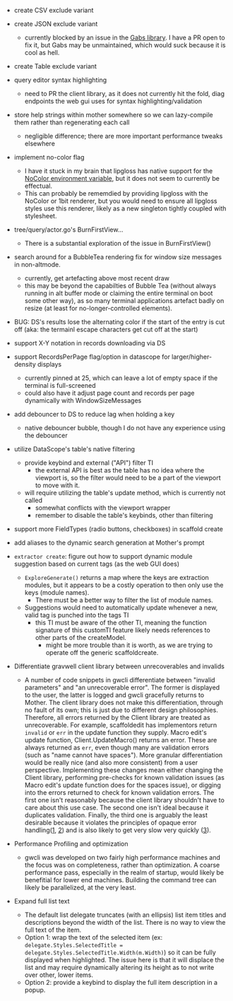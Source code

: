 - create CSV exclude variant
- create JSON exclude variant
    - currently blocked by an issue in the [Gabs library](https://github.com/Jeffail/gabs). I have a PR open to fix it, but Gabs may be unmaintained, which would suck because it is cool as hell.
- create Table exclude variant

- query editor syntax highlighting
    - need to PR the client library, as it does not currently hit the fold, diag endpoints the web gui uses for syntax highlighting/validation

- store help strings within mother somewhere so we can lazy-compile them rather than regenerating each call
    - negligible difference; there are more important performance tweaks elsewhere

- implement no-color flag
    - I have it stuck in my brain that lipgloss has native support for the [NoColor environment variable](https://no-color.org/), but it does not seem to currently be effectual.
    - This can probably be rememdied by providing lipgloss with the NoColor or 1bit renderer, but you would need to ensure all lipgloss styles use this renderer, likely as a new singleton tightly coupled with stylesheet.

- tree/query/actor.go's BurnFirstView...
    - There is a substantial exploration of the issue in BurnFirstView()

- search around for a BubbleTea rendering fix for window size messages in non-altmode.
    - currently, get artefacting above most recent draw
    - this may be beyond the capabilties of Bubble Tea (without always running in alt buffer mode or claiming the entire terminal on boot some other way), as so many terminal applications artefact badly on resize (at least for no-longer-controlled elements).

- BUG: DS's results lose the alternating color if the start of the entry is cut off (aka: the termainl escape characters get cut off at the start)

- support X-Y notation in records downloading via DS

- support RecordsPerPage flag/option in datascope for larger/higher-density displays
    - currently pinned at 25, which can leave a lot of empty space if the terminal is full-screened
    - could also have it adjust page count and records per page dynamically with WindowSizeMessages

- add debouncer to DS to reduce lag when holding a key
    - native debouncer bubble, though I do not have any experience using the debouncer

- utilize DataScope's table's native filtering
    - provide keybind and external ("API") filter TI
        - the external API is best as the table has no idea where the viewport is, so the filter would need to be a part of the viewport to move with it.
    - will require utilizing the table's update method, which is currently not called
        - somewhat conflicts with the viewport wrapper
        - remember to disable the table's keybinds, other than filtering

- support more FieldTypes (radio buttons, checkboxes) in scaffold create

- add aliases to the dynamic search generation at Mother's prompt

- `extractor create`: figure out how to support dynamic module suggestion based on current tags (as the web GUI does)
    - `ExploreGenerate()` returns a map where the keys are extraction modules, but it appears to be a costly operation to then only use the keys (module names).
        - There must be a better way to filter the list of module names.
    - Suggestions would need to automatically update whenever a new, valid tag is punched into the tags TI
        - this TI must be aware of the other TI, meaning the function signature of this customTI feature likely needs references to other parts of the createModel.
            - might be more trouble than it is worth, as we are trying to operate off the generic scaffoldcreate.

- Differentiate gravwell client library between unrecoverables and invalids
    - A number of code snippets in gwcli differentiate between "invalid parameters" and "an unrecoverable error". The former is displayed to the user, the latter is logged and gwcli gracefully returns to Mother. The client library does not make this differentiation, through no fault of its own; this is just due to different design philosophies. Therefore, all errors returned by the Client library are treated as unrecoverable. For example, scaffoldedit has implementors return `invalid` or `err` in the update function they supply. Macro edit's update function, Client.UpdateMacro() returns an error. These are always returned as `err`, even though many are validation errors (such as "name cannot have spaces"). More granular differentiation would be really nice (and also more consistent) from a user perspective. Implementing these changes mean either changing the Client library, performing pre-checks for known validation issues (as Macro edit's update function does for the spaces issue), or digging into the errors returned to check for known validation errors. The first one isn't reasonably because the client library shouldn't have to care about this use case. The second one isn't ideal because it duplicates validation. Finally, the third one is arguably the least desirable because it violates the principles of opaque error handling([1](https://dave.cheney.net/2016/04/27/dont-just-check-errors-handle-them-gracefully), [2](https://dave.cheney.net/2016/04/07/constant-errors)) and is also likely to get very slow very quickly ([3](https://www.dolthub.com/blog/2024-05-31-benchmarking-go-error-handling/)).

- Performance Profiling and optimization
    - gwcli was developed on two fairly high performance machines and the focus was on completeness, rather than optimization. A coarse performance pass, especially in the realm of startup, would likely be benefitial for lower end machines. Building the command tree can likely be parallelized, at the very least.

- Expand full list text
    - The default list delegate truncates (with an ellipsis) list item titles and descriptions beyond the width of the list. There is no way to view the full text of the item.
    - Option 1: wrap the text of the selected item (ex: `delegate.Styles.SelectedTitle = delegate.Styles.SelectedTitle.Width(m.Width)`) so it can be fully displayed when highlighted. The issue here is that it will displace the list and may require dynamically altering its height as to not write over other, lower items.
    - Option 2: provide a keybind to display the full item description in a popup.